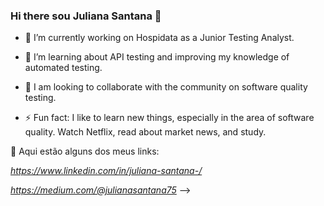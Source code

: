 ### Hi there sou Juliana Santana 👋 


- 🔭 I’m currently working on Hospidata as a Junior Testing Analyst.

- 🌱 I’m learning about API testing and improving my knowledge of automated testing.
- 👯 I am looking to collaborate with the community on software quality testing.

- ⚡ Fun fact: I like to learn new things, especially in the area of ​​software quality. Watch Netflix, read about market news, and study.

🔗 Aqui estão alguns dos meus links:

*https://www.linkedin.com/in/juliana-santana-/*

*https://medium.com/@julianasantana75*
-->
